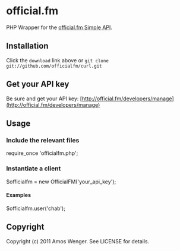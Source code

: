 # official.fm

PHP Wrapper for the [official.fm Simple API](http://official.fm/developers).

## Installation

Click the `download` link above or `git clone git://github.com/officialfm/curl.git`

## Get your API key

Be sure and get your API key: [http://official.fm/developers/manage](http://official.fm/developers/manage)

## Usage

### Include the relevant files

  require_once 'officialfm.php';

### Instantiate a client
  
  $officialfm = new OfficialFM('your_api_key');
  
#### Examples

  $officialfm.user('chab');
  
  

## Copyright

Copyright (c) 2011 Amos Wenger. See LICENSE for details.
